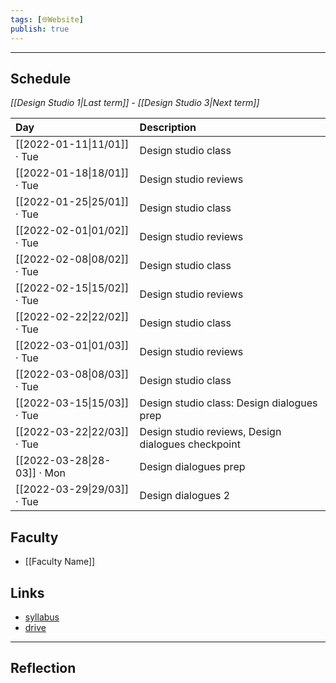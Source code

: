 ```yaml
---
tags: [🌐Website]
publish: true
---
```



---

## Schedule
_[[Design Studio 1|Last term]] - [[Design Studio 3|Next term]]_

| Day                         | Description                                        |
|:--------------------------- |:-------------------------------------------------- |
| [[2022-01-11\|11/01]] · Tue | Design studio class                                |
| [[2022-01-18\|18/01]] · Tue | Design studio reviews                              |
| [[2022-01-25\|25/01]] · Tue | Design studio class                                |
| [[2022-02-01\|01/02]] · Tue | Design studio reviews                              |
| [[2022-02-08\|08/02]] · Tue | Design studio class                                |
| [[2022-02-15\|15/02]] · Tue | Design studio reviews                              |
| [[2022-02-22\|22/02]] · Tue | Design studio class                                |
| [[2022-03-01\|01/03]] · Tue | Design studio reviews                              |
| [[2022-03-08\|08/03]] · Tue | Design studio class                                |
| [[2022-03-15\|15/03]] · Tue | Design studio class: Design dialogues prep         |
| [[2022-03-22\|22/03]] · Tue | Design studio reviews, Design dialogues checkpoint |
| [[2022-03-28\|28-03]] · Mon | Design dialogues prep                              | 
| [[2022-03-29\|29/03]] · Tue | Design dialogues 2                                 |

## Faculty
- [[Faculty Name]]

## Links
- [syllabus](URL)
- [drive](URL)

---

## Reflection